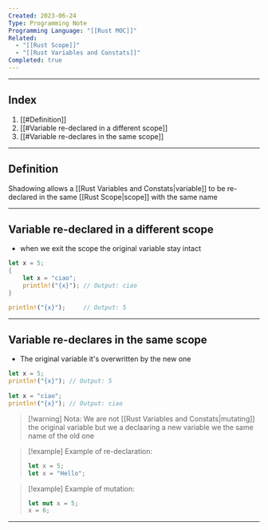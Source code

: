 ```yaml
---
Created: 2023-06-24
Type: Programming Note
Programming Language: "[[Rust MOC]]"
Related:
  - "[[Rust Scope]]"
  - "[[Rust Variables and Constats]]"
Completed: true
---
```

---
## Index
1. [[#Definition]]
2. [[#Variable re-declared in a different scope]]
3. [[#Variable re-declares in the same scope]]

---
## Definition
Shadowing allows a [[Rust Variables and Constats|variable]] to be re-declared in the same [[Rust Scope|scope]] with the same name

---
## Variable re-declared in a different scope
- when we exit the scope the original variable stay intact
```rust
let x = 5;
{
	let x = "ciao";
	println!("{x}"); // Output: ciao
}

println!("{x}");     // Output: 5
```

---
## Variable re-declares in the same scope
- The original variable it's overwritten by the new one
```rust
let x = 5;
println!("{x}"); // Output: 5
    
let x = "ciao";
println!("{x}"); // Output: ciao
```

>[!warning] Nota:
>We are not [[Rust Variables and Constats|mutating]] the original variable but we a declaaring a new variable we the same name of the old one 

>[!example] Example of re-declaration:
>``` rust
>let x = 5;
>let x = "Hello";

>[!example] Example of mutation:
>``` rust
>let mut x = 5;
>x = 6;
>```

---